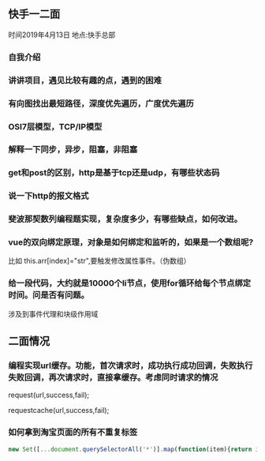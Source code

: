 ## 快手一二面
时间2019年4月13日
地点:快手总部

### 自我介绍

### 讲讲项目，遇见比较有趣的点，遇到的困难

### 有向图找出最短路径，深度优先遍历，广度优先遍历

### OSI7层模型，TCP/IP模型

### 解释一下同步，异步，阻塞，非阻塞

### get和post的区别，http是基于tcp还是udp，有哪些状态码

### 说一下http的报文格式

### 斐波那契数列编程题实现，复杂度多少，有哪些缺点，如何改进。

### vue的双向绑定原理，对象是如何绑定和监听的，如果是一个数组呢?
比如 this.arr[index]="str",要触发修改属性事件。（伪数组）

### 给一段代码，大约就是10000个li节点，使用for循环给每个节点绑定时间。问是否有问题。
涉及到事件代理和块级作用域

## 二面情况

### 编程实现url缓存。功能，首次请求时，成功执行成功回调，失败执行失败回调，再次请求时，直接拿缓存。考虑同时请求的情况
request(url,success,fail);

requestcache(url,success,fail);

### 如何拿到淘宝页面的所有不重复标签
```javascript
new Set([...document.querySelectorAll('*')].map(function(item){return item.nodeName;}))
```
